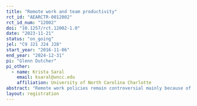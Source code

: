```yaml
---
title: "Remote work and team productivity"
rct_id: "AEARCTR-0012002"
rct_id_num: "12002"
doi: "10.1257/rct.12002-1.0"
date: "2023-11-21"
status: "on_going"
jel: "C9 J21 J24 J28"
start_year: "2016-11-06"
end_year: "2024-12-31"
pi: "Glenn Dutcher"
pi_other:
  - name: Krista Saral
    email: ksaral@uncc.edu
    affiliation: University of North Carolina Charlotte
abstract: "Remote work policies remain controversial mainly because of productivity concerns. The existing literature highlights how the remote setting affects individual productivity yet little is known about how the remote setting affects work in teams - where productivity losses are potentially higher given the additional role of beliefs over partner productivity. Our study closes this gap by examining the effort of individuals randomly assigned to work in either a remote or office setting with partners who are remote and office based. "
layout: registration
---
```


